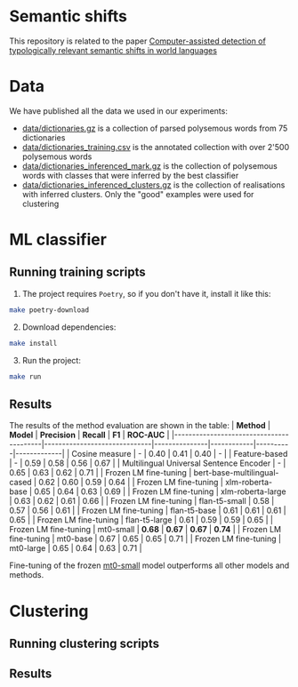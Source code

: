 # Semantic shifts
This repository is related to the paper [Computer-assisted detection of typologically relevant semantic shifts in world languages](https://www.dialog-21.ru/media/5898/gruntoviplusrykove036.pdf)

# Data
We have published all the data we used in our experiments:
- [data/dictionaries.gz](https://github.com/lmeribal/semantic-shifts/blob/main/data/dictionaries.gz) is a collection of parsed polysemous words from 75 dictionaries
- [data/dictionaries_training.csv](https://github.com/lmeribal/semantic-shifts/blob/main/data/dictionaries_training.csv) is the annotated collection with over 2'500 polysemous words
- [data/dictionaries_inferenced_mark.gz](https://github.com/lmeribal/semantic-shifts/blob/main/data/dictionaries_inferenced_mark.gz) is the collection of polysemous words with classes that were inferred by the best classifier
- [data/dictionaries_inferenced_clusters.gz](https://github.com/lmeribal/semantic-shifts/blob/main/data/dictionaries_inferenced_clusters.gz) is the collection of realisations with inferred clusters. Only the "good" examples were used for clustering

# ML classifier
## Running training scripts
1. The project requires `Poetry`, so if you don't have it, install it like this:
```bash
make poetry-download
```
2. Download dependencies:
```bash
make install
```
3. Run the project:
```bash
make run
```

## Results
The results of the method evaluation are shown in the table:
| **Method**                              | **Model**                    | **Precision** | **Recall** | **F1**   | **ROC-AUC** |
|-----------------------------------------|------------------------------|---------------|------------|----------|-------------|
| Cosine measure                          | -                            | 0.40          | 0.41       | 0.40     | -           |
| Feature-based                           | -                            | 0.59          | 0.58       | 0.56     | 0.67        |
| Multilingual Universal Sentence Encoder | -                            | 0.65          | 0.63       | 0.62     | 0.71        |
| Frozen LM fine-tuning                   | bert-base-multilingual-cased | 0.62          | 0.60       | 0.59     | 0.64        |
| Frozen LM fine-tuning                   | xlm-roberta-base             | 0.65          | 0.64       | 0.63     | 0.69        |
| Frozen LM fine-tuning                   | xlm-roberta-large            | 0.63          | 0.62       | 0.61     | 0.66        |
| Frozen LM fine-tuning                   | flan-t5-small                | 0.58          | 0.57       | 0.56     | 0.61        |
| Frozen LM fine-tuning                   | flan-t5-base                 | 0.61          | 0.61       | 0.61     | 0.65        |
| Frozen LM fine-tuning                   | flan-t5-large                | 0.61          | 0.59       | 0.59     | 0.65        |
| Frozen LM fine-tuning                   | mt0-small                    | **0.68**      | **0.67**   | **0.67** | **0.74**    |
| Frozen LM fine-tuning                   | mt0-base                     | 0.67          | 0.65       | 0.65     | 0.71        |
| Frozen LM fine-tuning                   | mt0-large                    | 0.65          | 0.64       | 0.63     | 0.71        |

Fine-tuning of the frozen [mt0-small](https://huggingface.co/bigscience/mt0-small) model outperforms all other models and methods.


# Clustering
## Running clustering scripts

## Results
